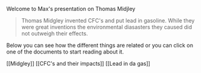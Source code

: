Welcome to Max's presentation on Thomas Midjley 

> Thomas Midgley invented CFC's and put lead in gasoline. While they were great inventions the environmental diasasters they caused did not outweigh their effects.

Below you can see how the different things are related or you can click on one of the documents to start reading about it.

[[Midgley]]
[[CFC's and their impacts]]
[[Lead in da gas]]
